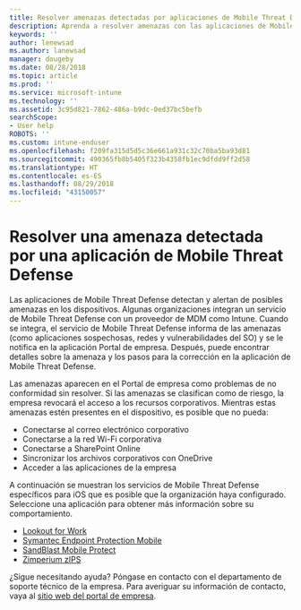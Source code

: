 ```yaml
---
title: Resolver amenazas detectadas por aplicaciones de Mobile Threat Defense en iOS | Microsoft Docs
description: Aprenda a resolver amenazas con las aplicaciones de Mobile Threat Defense para iOS.
keywords: ''
author: lenewsad
ms.author: lanewsad
manager: dougeby
ms.date: 08/28/2018
ms.topic: article
ms.prod: ''
ms.service: microsoft-intune
ms.technology: ''
ms.assetid: 3c95d821-7862-486a-b9dc-0ed37bc5befb
searchScope:
- User help
ROBOTS: ''
ms.custom: intune-enduser
ms.openlocfilehash: f209fa315d5d5c36e661a931c32c70ba5ba93d81
ms.sourcegitcommit: 490365fb8b5405f323b4358fb1ec9dfdd9ff2d58
ms.translationtype: HT
ms.contentlocale: es-ES
ms.lasthandoff: 08/29/2018
ms.locfileid: "43150057"
---
```

# <a name="resolve-a-threat-found-by-a-mobile-threat-defense-app"></a>Resolver una amenaza detectada por una aplicación de Mobile Threat Defense

Las aplicaciones de Mobile Threat Defense detectan y alertan de posibles amenazas en los dispositivos. Algunas organizaciones integran un servicio de Mobile Threat Defense con un proveedor de MDM como Intune. Cuando se integra, el servicio de Mobile Threat Defense informa de las amenazas (como aplicaciones sospechosas, redes y vulnerabilidades del SO) y se le notifica en la aplicación Portal de empresa. Después, puede encontrar detalles sobre la amenaza y los pasos para la corrección en la aplicación de Mobile Threat Defense.  

Las amenazas aparecen en el Portal de empresa como problemas de no conformidad sin resolver. Si las amenazas se clasifican como de riesgo, la empresa revocará el acceso a los recursos corporativos. Mientras estas amenazas estén presentes en el dispositivo, es posible que no pueda:  

* Conectarse al correo electrónico corporativo
* Conectarse a la red Wi-Fi corporativa
* Conectarse a SharePoint Online
* Sincronizar los archivos corporativos con OneDrive
* Acceder a las aplicaciones de la empresa

A continuación se muestran los servicios de Mobile Threat Defense específicos para iOS que es posible que la organización haya configurado. Seleccione una aplicación para obtener más información sobre su comportamiento. 


* [Lookout for Work](you-need-to-resolve-a-threat-found-by-lookout-for-work-ios.md)
* [Symantec Endpoint Protection Mobile](you-need-to-resolve-a-threat-found-by-skycure-ios.md)
* [SandBlast Mobile Protect](you-need-to-resolve-a-threat-found-by-checkpoint-ios.md)
* [Zimperium zIPS](you-need-to-resolve-a-threat-found-by-zips-ios.md)

¿Sigue necesitando ayuda? Póngase en contacto con el departamento de soporte técnico de la empresa. Para averiguar su información de contacto, vaya al [sitio web del portal de empresa](https://go.microsoft.com/fwlink/?linkid=2010980).

